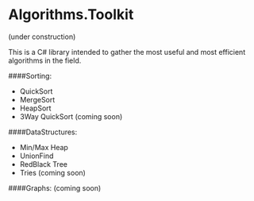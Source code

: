 # Algorithms.Toolkit

(under construction) 

This is a C# library intended to gather the most useful and most efficient algorithms in the field.

####Sorting:
- QuickSort
- MergeSort
- HeapSort
- 3Way QuickSort (coming soon)

####DataStructures:
- Min/Max Heap
- UnionFind
- RedBlack Tree
- Tries (coming soon)


####Graphs: 
(coming soon)
